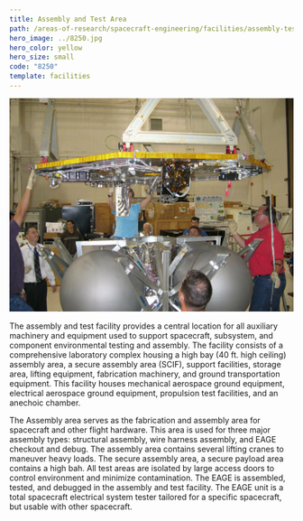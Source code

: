 ```yaml
---
title: Assembly and Test Area
path: /areas-of-research/spacecraft-engineering/facilities/assembly-test-area
hero_image: ../8250.jpg
hero_color: yellow
hero_size: small
code: "8250"
template: facilities
---
```

![Assembly and Test facility](assembly_and_test.jpg)

The assembly and test facility provides a central location for all auxiliary machinery and equipment used to support spacecraft, subsystem, and component environmental testing and assembly. The facility consists of a comprehensive laboratory complex housing a high bay (40 ft. high ceiling) assembly area, a secure assembly area (SCIF), support facilities, storage area, lifting equipment, fabrication machinery, and ground transportation equipment. This facility houses mechanical aerospace ground equipment, electrical aerospace ground equipment, propulsion test facilities, and an anechoic chamber.

The Assembly area serves as the fabrication and assembly area for spacecraft and other flight hardware. This area is used for three major assembly types: structural assembly, wire harness assembly, and EAGE checkout and debug. The assembly area contains several lifting cranes to maneuver heavy loads. The secure assembly area, a secure payload area contains a high bah. All test areas are isolated by large access doors to control environment and minimize contamination. The EAGE is assembled, tested, and debugged in the assembly and test facility. The EAGE unit is a total spacecraft electrical system tester tailored for a specific spacecraft, but usable with other spacecraft.
